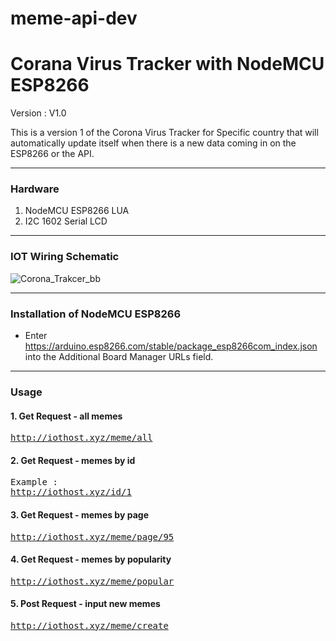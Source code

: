 # meme-api-dev
# Corana Virus Tracker with NodeMCU ESP8266
Version : V1.0

This is a version 1 of the Corona Virus Tracker for Specific country that will automatically update itself when there is a new data coming in on the ESP8266 or the API.

---

### Hardware
1. NodeMCU ESP8266 LUA
2. I2C 1602 Serial LCD

---

### IOT Wiring Schematic
![Corona_Trakcer_bb](https://user-images.githubusercontent.com/64577470/80731533-a4100280-8b3d-11ea-8dec-6d1685abd0cc.png)


---

### Installation of NodeMCU ESP8266

* Enter https://arduino.esp8266.com/stable/package_esp8266com_index.json into the Additional Board Manager URLs field.

---

### Usage
#### 1. Get Request - all memes

<pre>
<a href="http://iothost.xyz/meme/all">http://iothost.xyz/meme/all</a>
</pre>

#### 2. Get Request - memes by id

<pre>
Example :
<a href="http://iothost.xyz/id/1">http://iothost.xyz/id/1</a>
</pre>

#### 3. Get Request - memes by page

<pre>
<a href="http://iothost.xyz/meme/page/95">http://iothost.xyz/meme/page/95</a>
</pre>

#### 4. Get Request - memes by popularity

<pre>
<a href="http://iothost.xyz/meme/popular">http://iothost.xyz/meme/popular</a>
</pre>


#### 5. Post Request - input new memes

<pre>
<a href="http://iothost.xyz/meme/create">http://iothost.xyz/meme/create</a>
</pre>
